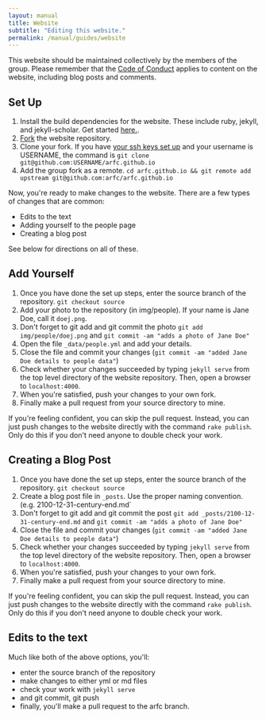 ```yaml
---
layout: manual
title: Website
subtitle: "Editing this website."
permalink: /manual/guides/website
---
```


This website should be maintained collectively by the members of the group. 
Please remember that the [Code of Conduct](/manual/coc) applies to content on 
the website, including blog posts and comments. 

## Set Up 

1. Install the build dependencies for the website. These include ruby, jekyll, 
   and jekyll-scholar. Get started [here.](https://jekyllrb.com/docs/installation/).
2. [Fork](https://github.com/arfc/arfc.github.io#fork-destination-box) the website repository. 
3. Clone your fork. If you have [your ssh keys set up](https://help.github.com/articles/generating-an-ssh-key/) 
   and your username is USERNAME, the command is `git clone 
   git@github.com:USERNAME/arfc.github.io`
4. Add the group fork as a remote. `cd arfc.github.io && git remote add 
   upstream git@github.com:arfc/arfc.github.io`

Now, you're ready to make changes to the website. There are a few types of 
changes that are common:

- Edits to the text
- Adding yourself to the people page
- Creating a blog post

See below for directions on all of these.

## Add Yourself

1. Once you have done the set up steps, enter the source branch of the repository. `git checkout source`
2. Add your photo to the repository (in img/people). If your name is Jane Doe, call it `doej.png`.
3. Don't forget to git add and git commit the photo `git add img/people/doej.png` and `git commit -am "adds a photo of Jane Doe"`
4. Open the file `_data/people.yml` and add your details.
5. Close the file and commit your changes (`git commit -am "added Jane Doe details to people data"`)
6. Check whether your changes succeeded by typing `jekyll serve` from the top 
   level directory of the website repository. Then, open a browser to 
   `localhost:4000`.
7. When you're satisfied, push your changes to your own fork. 
8. Finally make a pull request from your source directory to mine. 

If you're feeling confident, you can skip the pull request. Instead, you can 
just push changes to the website directly with the command `rake publish`. Only 
do this if you don't need anyone to double check your work. 

## Creating a Blog Post


1. Once you have done the set up steps, enter the source branch of the repository. `git checkout source`
2. Create a blog post file in `_posts`. Use the proper naming convention. (e.g. 
   2100-12-31-century-end.md`
3. Don't forget to git add and git commit the post `git add _posts/2100-12-31-century-end.md` and `git commit -am "adds a photo of Jane Doe"`
4. Close the file and commit your changes (`git commit -am "added Jane Doe details to people data"`)
5. Check whether your changes succeeded by typing `jekyll serve` from the top 
   level directory of the website repository. Then, open a browser to 
   `localhost:4000`.
6. When you're satisfied, push your changes to your own fork. 
7. Finally make a pull request from your source directory to mine. 

If you're feeling confident, you can skip the pull request. Instead, you can 
just push changes to the website directly with the command `rake publish`. Only 
do this if you don't need anyone to double check your work. 

## Edits to the text

Much like both of the above options, you'll:

- enter the source branch of the repository
- make changes to either yml or md files
- check your work with `jekyll serve`
- and git commit, git push
- finally, you'll make a pull request to the arfc branch.


